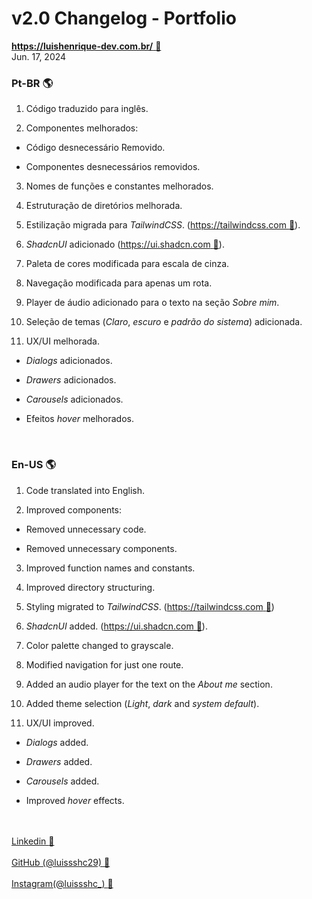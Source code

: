 # v2.0 Changelog - Portfolio

[**https://luishenrique-dev.com.br/** :link:](https://luishenrique-dev.com.br/)<br/>
Jun. 17, 2024

### Pt-BR :earth_americas:

1. Código traduzido para inglês.

2. Componentes melhorados:

- Código desnecessário Removido.

- Componentes desnecessários removidos.

3. Nomes de funções e constantes melhorados.

4. Estruturação de diretórios melhorada.

5. Estilização migrada para _TailwindCSS_. ([https://tailwindcss.com :link:](https://tailwindcss.com)).

6. _ShadcnUI_ adicionado ([https://ui.shadcn.com :link:](https://ui.shadcn.com)).

7. Paleta de cores modificada para escala de cinza.

8. Navegação modificada para apenas um rota.

9. Player de áudio adicionado para o texto na seção _Sobre mim_.

10. Seleção de temas (_Claro_, _escuro_ e _padrão do sistema_) adicionada.

11. UX/UI melhorada.

- _Dialogs_ adicionados.

- _Drawers_ adicionados.

- _Carousels_ adicionados.

- Efeitos _hover_ melhorados.

<br/>

### En-US :earth_americas:

1. Code translated into English.

2. Improved components:

- Removed unnecessary code.

- Removed unnecessary components.

3. Improved function names and constants.

4. Improved directory structuring.

5. Styling migrated to _TailwindCSS_. ([https://tailwindcss.com :link:](https://tailwindcss.com))

6. _ShadcnUI_ added. ([https://ui.shadcn.com :link:](https://ui.shadcn.com)).

7. Color palette changed to grayscale.

8. Modified navigation for just one route.

9. Added an audio player for the text on the _About me_ section.

10. Added theme selection (_Light_, _dark_ and _system default_).

11. UX/UI improved.

- _Dialogs_ added.

- _Drawers_ added.

- _Carousels_ added.

- Improved _hover_ effects.

<br></br>
[Linkedin :link:](https://www.linkedin.com/in/luis-henrique-6a7425165/)
<br></br>
[GitHub (@luissshc29) :link:](https://github.com/luissshc29)
<br></br>
[Instagram(@luissshc\_) :link:](https://www.instagram.com/luissshc_/)
